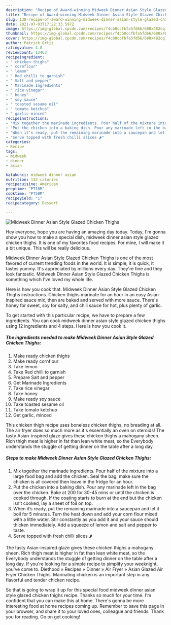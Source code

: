 ```yaml
---
description: "Recipe of Award-winning Midweek Dinner Asian Style Glazed Chicken Thighs"
title: "Recipe of Award-winning Midweek Dinner Asian Style Glazed Chicken Thighs"
slug: 130-recipe-of-award-winning-midweek-dinner-asian-style-glazed-chicken-thighs
date: 2021-07-03T17:22:33.597Z
image: https://img-global.cpcdn.com/recipes/f4cb0ccfbfa5fd66/680x482cq70/midweek-dinner-asian-style-glazed-chicken-thighs-recipe-main-photo.jpg
thumbnail: https://img-global.cpcdn.com/recipes/f4cb0ccfbfa5fd66/680x482cq70/midweek-dinner-asian-style-glazed-chicken-thighs-recipe-main-photo.jpg
cover: https://img-global.cpcdn.com/recipes/f4cb0ccfbfa5fd66/680x482cq70/midweek-dinner-asian-style-glazed-chicken-thighs-recipe-main-photo.jpg
author: Patrick Ortiz
ratingvalue: 4.8
reviewcount: 13463
recipeingredient:
- " chicken thighs"
- " cornflour"
- " lemon"
- " Red chilli to garnish"
- " Salt and pepper"
- " Marinade Ingredients"
- " rice vinegar"
- " honey"
- " soy sauce"
- " toasted sesame oil"
- " tomato ketchup"
- " garlic minced"
recipeinstructions:
- "Mix together the marinade ingredients. Pour half of the mixture into a large food bag and add the chicken. Seal the bag, make sure the chicken is all covered then leave in the fridge for an hour."
- "Put the chicken into a baking dish. Pour any marinade left in the bag over the chicken. Bake at 200 for 30-45 mins or until the chicken is cooked through. If the coating starts to burn at the end but the chicken isn’t cooked, lay a sheet of foil on top."
- "When it’s ready, put the remaining marinade into a saucepan and let it boil for 5 minutes. Turn the heat down and add your corn flour mixed with a little water. Stir constantly as you add it and your sauce should thicken immediately. Add a squeeze of lemon and salt and pepper to taste."
- "Serve topped with fresh chilli slices 🌶"
categories:
- Recipe
tags:
- midweek
- dinner
- asian

katakunci: midweek dinner asian 
nutrition: 132 calories
recipecuisine: American
preptime: "PT18M"
cooktime: "PT50M"
recipeyield: "1"
recipecategory: Dessert

---
```



![Midweek Dinner Asian Style Glazed Chicken Thighs](https://img-global.cpcdn.com/recipes/f4cb0ccfbfa5fd66/680x482cq70/midweek-dinner-asian-style-glazed-chicken-thighs-recipe-main-photo.jpg)

Hey everyone, hope you are having an amazing day today. Today, I'm gonna show you how to make a special dish, midweek dinner asian style glazed chicken thighs. It is one of my favorites food recipes. For mine, I will make it a bit unique. This will be really delicious.

Midweek Dinner Asian Style Glazed Chicken Thighs is one of the most favored of current trending foods in the world. It is simple, it is quick, it tastes yummy. It's appreciated by millions every day. They're fine and they look fantastic. Midweek Dinner Asian Style Glazed Chicken Thighs is something which I've loved my whole life.

Here is how you cook that. Midweek Dinner Asian Style Glazed Chicken Thighs instructions. Chicken thighs marinate for an hour in an easy Asian-inspired sauce mix, then are baked and served with more sauce. There&#39;s honey for sweet, soy for salty, and chili sauce for hot, plus plenty of garlic.


To get started with this particular recipe, we have to prepare a few ingredients. You can cook midweek dinner asian style glazed chicken thighs using 12 ingredients and 4 steps. Here is how you cook it.

<!--inarticleads1-->

##### The ingredients needed to make Midweek Dinner Asian Style Glazed Chicken Thighs:

1. Make ready  chicken thighs
1. Make ready  cornflour
1. Take  lemon
1. Take  Red chilli to garnish
1. Prepare  Salt and pepper
1. Get  Marinade Ingredients
1. Take  rice vinegar
1. Take  honey
1. Make ready  soy sauce
1. Take  toasted sesame oil
1. Take  tomato ketchup
1. Get  garlic, minced


This chicken thigh recipe uses boneless chicken thighs, no breading at all. The air fryer does so much more as it&#39;s essentially an oven on steroids! The tasty Asian-inspired glaze gives these chicken thighs a mahogany sheen. Rich thigh meat is higher in fat than lean white meat, so the Everybody understands the stuggle of getting dinner on the table after a long day. 

<!--inarticleads2-->

##### Steps to make Midweek Dinner Asian Style Glazed Chicken Thighs:

1. Mix together the marinade ingredients. Pour half of the mixture into a large food bag and add the chicken. Seal the bag, make sure the chicken is all covered then leave in the fridge for an hour.
1. Put the chicken into a baking dish. Pour any marinade left in the bag over the chicken. Bake at 200 for 30-45 mins or until the chicken is cooked through. If the coating starts to burn at the end but the chicken isn’t cooked, lay a sheet of foil on top.
1. When it’s ready, put the remaining marinade into a saucepan and let it boil for 5 minutes. Turn the heat down and add your corn flour mixed with a little water. Stir constantly as you add it and your sauce should thicken immediately. Add a squeeze of lemon and salt and pepper to taste.
1. Serve topped with fresh chilli slices 🌶


The tasty Asian-inspired glaze gives these chicken thighs a mahogany sheen. Rich thigh meat is higher in fat than lean white meat, so the Everybody understands the stuggle of getting dinner on the table after a long day. If you&#39;re looking for a simple recipe to simplify your weeknight, you&#39;ve come to. Diethood » Recipes » Dinner » Air Fryer » Asian Glazed Air Fryer Chicken Thighs. Marinating chicken is an important step in any flavorful and tender chicken recipe. 

So that is going to wrap it up for this special food midweek dinner asian style glazed chicken thighs recipe. Thanks so much for your time. I'm confident that you can make this at home. There's gonna be more interesting food at home recipes coming up. Remember to save this page in your browser, and share it to your loved ones, colleague and friends. Thank you for reading. Go on get cooking!
